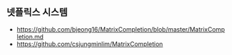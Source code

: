 
## 넷플릭스 시스템
- https://github.com/bjeong16/MatrixCompletion/blob/master/MatrixCompletion.md
- https://github.com/csjungminlim/MatrixCompletion


